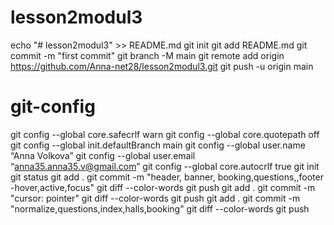 # lesson2modul3
echo "# lesson2modul3" >> README.md
git init
git add README.md
git commit -m "first commit"
git branch -M main
git remote add origin https://github.com/Anna-net28/lesson2modul3.git
git push -u origin main
# git-config
git config --global core.safecrlf warn
git config --global core.quotepath off
git config --global init.defaultBranch main
git config --global user.name “Anna Volkova”
git config --global user.email “anna35.anna35.v@gmail.com”
git config --global core.autocrlf true
git init
git status
git add .
git commit -m "header, banner, booking,questions,,footer -hover,active,focus"
git diff --color-words
git push
git add .
git commit -m "cursor: pointer"
git diff --color-words
git push
git add .
git commit -m "normalize,questions,index,halls,booking"
git diff --color-words
git push
